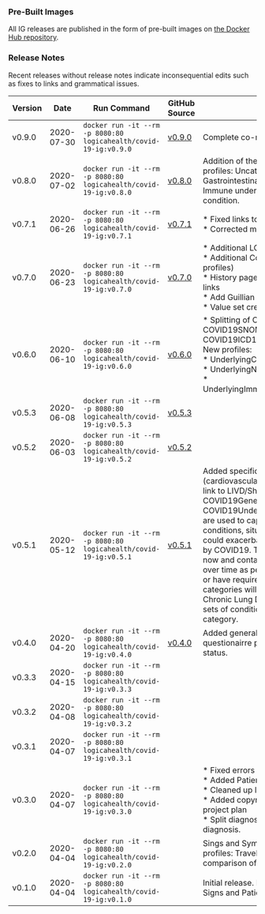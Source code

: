
### Pre-Built Images
All IG releases are published in the form of pre-built images on [the Docker Hub repository](https://hub.docker.com/r/logicahealth/covid-19-ig).

### Release Notes
Recent releases without release notes indicate inconsequential edits such as fixes to links and grammatical issues.

| Version 	| Date 	| Run Command 	| GitHub Source 	| Notes 	|
|-	|-	|-	|-	|-	|
| v0.9.0	| 2020-07-30	| `docker run -it --rm -p 8080:80 logicahealth/covid-19-ig:v0.9.0` 	| [v0.9.0](https://github.com/logicahealth/covid-19/tree/v0.9.0)	| Complete co-morbidity value sets. |
| v0.8.0	| 2020-07-02	| `docker run -it --rm -p 8080:80 logicahealth/covid-19-ig:v0.8.0` 	| [v0.8.0](https://github.com/logicahealth/covid-19/tree/v0.8.0)	| Addition of the final four specific underlying condition profiles: Uncategorized underlying condition, Gastrointestinal and Hepatic underlying condition, Immune underlying condition, and Renal underlying condition. |
| v0.7.1	| 2020-06-26	| `docker run -it --rm -p 8080:80 logicahealth/covid-19-ig:v0.7.1` 	| [v0.7.1](https://github.com/logicahealth/covid-19/tree/v0.7.1)	| * Fixed links to lab profile on the "Lab Profiles" page. <br> * Corrected minor typos. |
| v0.7.0	| 2020-06-23	| `docker run -it --rm -p 8080:80 logicahealth/covid-19-ig:v0.7.0` 	| [v0.7.0](https://github.com/logicahealth/covid-19/tree/v0.7.0)	| * Additional LOINC Codes for 18 lab tests<br> * Additional Co-Morbidities (3 - 4 of the remaining profiles)<br> * History page workaround/fix with historical release links<br> * Add Guillian Barre syndrome "actual"<br> * Value set creation - 10 total |
| v0.6.0	| 2020-06-10	| `docker run -it --rm -p 8080:80 logicahealth/covid-19-ig:v0.6.0` 	| [v0.6.0](https://github.com/logicahealth/covid-19/tree/v0.6.0)	| * Splitting of COVID19Daignosis into COVID19SNOMEDDiagnosis and COVID19ICD10Diagnosis<br> New profiles:<br> * UnderlyingCardiovascularMedicalConditionPresent<br> * UnderlyingNeuroligicMedicalConditionPresent<br> * UnderlyingImmunocompromisedMedicalConditionPresent|
| v0.5.3	| 2020-06-08	| `docker run -it --rm -p 8080:80 logicahealth/covid-19-ig:v0.5.3` 	| [v0.5.3](https://github.com/logicahealth/covid-19/tree/v0.5.3)	|  	|
| v0.5.2	| 2020-06-03	| `docker run -it --rm -p 8080:80 logicahealth/covid-19-ig:v0.5.2` 	| [v0.5.2](https://github.com/logicahealth/covid-19/tree/v0.5.2)	|  	|
| v0.5.1	| 2020-05-12	| `docker run -it --rm -p 8080:80 logicahealth/covid-19-ig:v0.5.1` 	| [v0.5.1](https://github.com/logicahealth/covid-19/tree/v0.5.1)	| Added specific underlying condition profiles (cardiovascular, neurologic, and immunocompromised), link to LIVD/Shield work. Replaces the COVID19GeneralComorbidityVS with COVID19UnderlyingMedicalConditionVS. These profiles are used to capture the existence or absence of conditions, situations, procedures, or other issues that could exacerbate COVID19 or that could be exacerbated by COVID19.  The value set for this is somewhat short for now and contains many general categories.  It will change over time as people and organizations make suggestions or have requirements.  Specific profiles for comorbid categories will also be created, such as "COVID19 Chronic Lung Diesase Comorbidities", and will have value sets of conditions specific to and members of the general category. 	|
| v0.4.0	| 2020-04-20 	| `docker run -it --rm -p 8080:80 logicahealth/covid-19-ig:v0.4.0` 	| [v0.4.0](https://github.com/logicahealth/covid-19/tree/v0.4.0)	| Added general comorbidities, more lab profiles, example questionairre profile, smoking status, and pregnancy status. |
| v0.3.3	| 2020-04-15	| `docker run -it --rm -p 8080:80 logicahealth/covid-19-ig:v0.3.3` 	|  	|  	|
| v0.3.2	| 2020-04-08	| `docker run -it --rm -p 8080:80 logicahealth/covid-19-ig:v0.3.2` 	|  	|  	|
| v0.3.1	| 2020-04-07	| `docker run -it --rm -p 8080:80 logicahealth/covid-19-ig:v0.3.1` 	|  	|  	|
| v0.3.0	| 2020-04-07	| `docker run -it --rm -p 8080:80 logicahealth/covid-19-ig:v0.3.0` 	|  	| * Fixed errors in COVID19DiagnosisVS value set<br> * Added Patient/LOINC crosswalk<br> * Cleaned up look of lab profiles page<br> * Added copyright language requested by HL7 per joint project plan<br> * Split diagnosis into SNOMED diagnosis and ICD10 diagnosis. |
| v0.2.0	| 2020-04-04	| `docker run -it --rm -p 8080:80 logicahealth/covid-19-ig:v0.2.0` 	|	| Sings and Symtpoms, COVID Diagnosis proifles, exposure profiles: Travel History, Exposure info. Added a comparison of this IG to the CDC's eICR IG.   |
| v0.1.0	| 2020-04-04	| `docker run -it --rm -p 8080:80 logicahealth/covid-19-ig:v0.1.0` 	|	| Initial release. First set of lab profiles, references to Vital Signs and Patient profiles in other IG's. |


